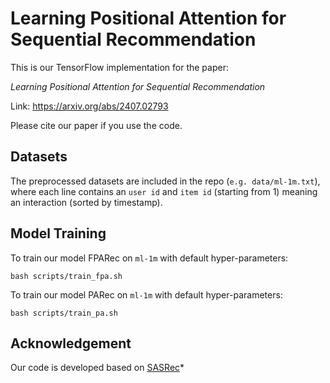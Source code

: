# Learning Positional Attention for Sequential Recommendation

This is our TensorFlow implementation for the paper:

*Learning Positional Attention for Sequential Recommendation*

Link: https://arxiv.org/abs/2407.02793

Please cite our paper if you use the code.

## Datasets

The preprocessed datasets are included in the repo (`e.g. data/ml-1m.txt`), where each line contains an `user id` and 
`item id` (starting from 1) meaning an interaction (sorted by timestamp).

## Model Training

To train our model FPARec on `ml-1m` with default hyper-parameters: 

```
bash scripts/train_fpa.sh
```

To train our model PARec on `ml-1m` with default hyper-parameters: 

```
bash scripts/train_pa.sh
```

## Acknowledgement 
Our code is developed based on [SASRec](https://github.com/kang205/SASRec/tree/master)*